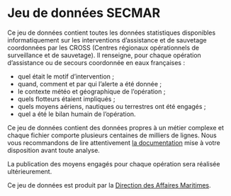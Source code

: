 # Jeu de données SECMAR
Ce jeu de données contient toutes les données statistiques disponibles informatiquement sur les interventions d’assistance et de sauvetage coordonnées par les CROSS (Centres régionaux opérationnels de surveillance et de sauvetage). Il renseigne, pour chaque opération d’assistance ou de secours coordonnée en eaux françaises :

- quel était le motif d’intervention ;
- quand, comment et par qui l’alerte a été donnée ;
- le contexte météo et géographique de l’opération ;
- quels flotteurs étaient impliqués ;
- quels moyens aériens, nautiques ou terrestres ont été engagés ;
- quel a été le bilan humain de l’opération.

Ce jeu de données contient des données propres à un métier complexe et chaque fichier comporte plusieurs centaines de milliers de lignes. Nous vous recommandons de lire attentivement [la documentation](https://mtes-mct.github.io/secmar-documentation/) mise à votre disposition avant toute analyse.

La publication des moyens engagés pour chaque opération sera réalisée ultérieurement.

Ce jeu de données est produit par la [Direction des Affaires Maritimes](https://www.linkedin.com/showcase/affaires-maritimes/).
